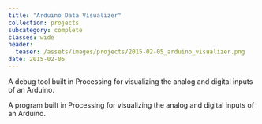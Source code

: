 ```yaml
---
title: "Arduino Data Visualizer"
collection: projects
subcategory: complete
classes: wide
header: 
  teaser: /assets/images/projects/2015-02-05_arduino_visualizer.png
date: 2015-02-05
---
```


A debug tool built in Processing for visualizing the analog and digital inputs of an Arduino.



A program built in Processing for visualizing the analog and digital inputs of an Arduino.